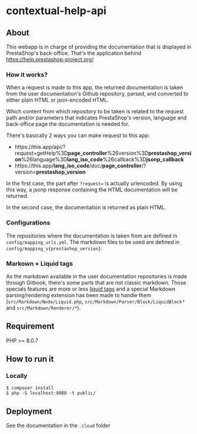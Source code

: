 # contextual-help-api

## About

This webapp is in charge of providing the documentation that is displayed in PrestaShop's back-office.
That's the application behind https://help.prestashop-project.org/

### How it works?

When a request is made to this app, the returned documentation is taken from the user documentation's Github repository,
parsed, and converted to either plain HTML or json-encoded HTML.

Which content from which repository to be taken is related to the request path and/or parameters that indicates PrestaShop's version,
language and back-office page the documentation is needed for.

There's basically 2 ways you can make request to this app:

- http​s://this.app/api/?request=getHelp%3D**page_controller**%26version%3D**prestashop_version**%26language%3D**lang_iso_code**%26callback%3D**jsonp_callback**
- http​s://this.app/**lang_iso_code**/doc/**page_controller**/?version=**prestashop_version**

In the first case, the part after `?request=` is actually urlencoded. By using this way, a jsonp response containing the HTML documentation will be returned.

In the second case, the documentation is returned as plain HTML.

### Configurations

The repositories where the documentation is taken from are defined in `config/mapping_urls.yml`.
The markdown files to be used are defined in `config/mapping_v{prestashop_version}`.

### Markown + Liquid tags

As the markdown available in the user documentation repositories is made through Gitbook, there's some parts that are not classic markdown.
Those specials features are more or less [liquid tags](https://jekyllrb.com/docs/liquid/tags/) and a special Markdown parsing/rendering extension has been
made to handle them (`src/Markdown/Node/Liquid.php`, `src/Markdown/Parser/Block/LiquidBlock*` and `src/Markdown/Renderer/*`).

## Requirement

PHP >= 8.0.7

## How to run it

### Locally

```shell
$ composer install
$ php -S localhost:8080 -t public/
```

## Deployment

See the documentation in the `.cloud` folder
